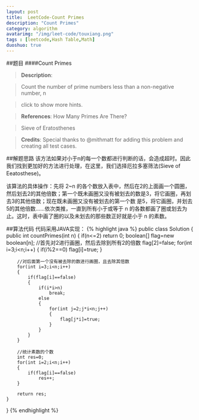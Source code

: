 ```yaml
---
layout: post
title:  LeetCode-Count Primes
description: "Count Primes"
category: algorithm
avatarimg: "/img/leet-code/touxiang.png"
tags : [leetcode,Hash Table,Math]
duoshuo: true
---
```

##题目
####Count Primes
>**Description**:

>Count the number of prime numbers less than a non-negative number, n

>click to show more hints.

>**References**:
>How Many Primes Are There?

>Sieve of Eratosthenes

>**Credits**:
>Special thanks to @mithmatt for adding this problem and creating all test cases.

<!-- more -->
	
##解题思路
该方法如果对小于n的每一个数都进行判断的话，会造成超时。因此我们找到更加好的方法进行处理，在这里，我们选择厄拉多塞筛法(Sieve of Eeatosthese)。

该算法的具体操作：先将 2~n 的各个数放入表中，然后在2的上面画一个圆圈，然后划去2的其他倍数；第一个既未画圈又没有被划去的数是3，将它画圈，再划去3的其他倍数；现在既未画圈又没有被划去的第一个数 是5，将它画圈，并划去5的其他倍数……依次类推，一直到所有小于或等于 n 的各数都画了圈或划去为止。这时，表中画了圈的以及未划去的那些数正好就是小于 n 的素数。

##算法代码
代码采用JAVA实现：
{% highlight java %}
public class Solution {
    public int countPrimes(int n) {
        if(n<=2)
        	return 0;
        boolean[] flag=new boolean[n];
        //首先对2进行画圈，然后去除到所有2的倍数
        flag[2]=false;
        for(int i=3;i<n;i++)
        {
        	if(i%2==0)
        		flag[i]=true;
        }

        //对后面第一个没有被去除的数进行画圈，且去除其倍数
        for(int i=3;i<n;i++)
        {
        	if(flag[i]==false)
        	{
        		if(i*i>n)
        			break;
        		else
        		{
        			for(int j=2;j*i<n;j++)
        			{
        				flag[j*i]=true;
        			}
        		}
        	}
        }

        //统计素数的个数
        int res=0;
        for(int i=2;i<n;i++)
        {
        	if(flag[i]==false)
        		res++;
        }

        return res;
    }
}
{% endhighlight %}










